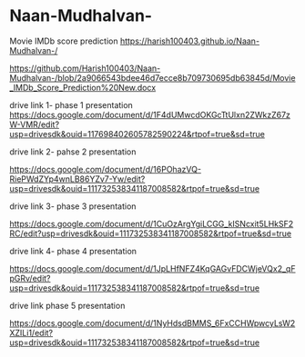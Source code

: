 # Naan-Mudhalvan-
Movie IMDb score prediction 
https://harish100403.github.io/Naan-Mudhalvan-/

https://github.com/Harish100403/Naan-Mudhalvan-/blob/2a9066543bdee46d7ecce8b709730695db63845d/Movie_IMDb_Score_Prediction%20New.docx

drive link 1- phase 1 presentation
https://docs.google.com/document/d/1F4dUMwcdOKGcTtUlxn2ZWkzZ67zW-VMR/edit?usp=drivesdk&ouid=117698402605782590224&rtpof=true&sd=true

drive link 2- pahse 2 presentation

https://docs.google.com/document/d/16POhazVQ-RiePWdZYp4wnLB86YZv7-Yw/edit?usp=drivesdk&ouid=111732538341187008582&rtpof=true&sd=true

drive link 3- phase 3 presentation

https://docs.google.com/document/d/1CuOzArgYgiLCGG_kISNcxit5LHkSF2RC/edit?usp=drivesdk&ouid=111732538341187008582&rtpof=true&sd=true

drive link 4- phase 4 presentation

https://docs.google.com/document/d/1JpLHfNFZ4KqGAGvFDCWjeVQx2_qFpGRv/edit?usp=drivesdk&ouid=111732538341187008582&rtpof=true&sd=true

drive link phase 5 presentation

https://docs.google.com/document/d/1NyHdsdBMMS_6FxCCHWpwcyLsW2XZILi1/edit?usp=drivesdk&ouid=111732538341187008582&rtpof=true&sd=true
